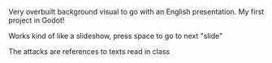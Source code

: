 Very overbuilt background visual to go with an English presentation.
My first project in Godot!

Works kind of like a slideshow, press space to go to next "slide"

The attacks are references to texts read in class
